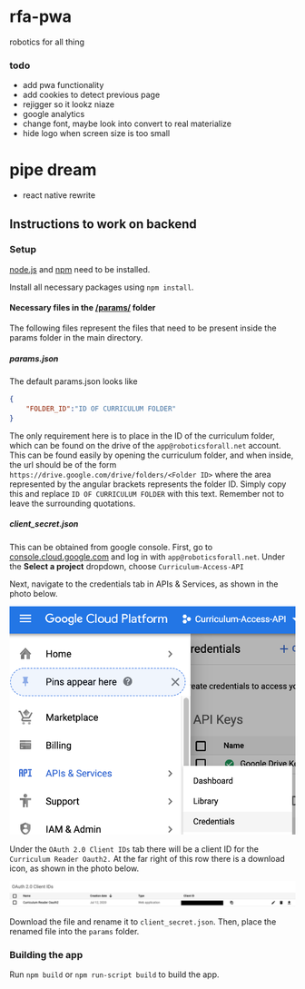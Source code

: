 # rfa-pwa
robotics for all thing

### todo
- add pwa functionality
- add cookies to detect previous page
- rejigger so it lookz niaze
- google analytics
- change font, maybe look into convert to real materialize
- hide logo when screen size is too small
# pipe dream
- react native rewrite

## Instructions to work on backend

### Setup

[node.js](https://nodejs.org/en/download/) and [npm](https://www.npmjs.com/get-npm) need to be installed.

Install all necessary packages using `npm install`.

#### Necessary files in the [/params/](params/) folder

The following files represent the files that need to be present inside the params folder in the main directory.

##### params.json

The default params.json looks like

```json
{
	"FOLDER_ID":"ID OF CURRICULUM FOLDER"
}
```

The only requirement here is to place in the ID of the curriculum folder, which can be found on the drive of the `app@roboticsforall.net` account. This can be found easily by opening the curriculum folder, and when inside, the url should be of the form `https://drive.google.com/drive/folders/<Folder ID>` where the area represented by the angular brackets represents the folder ID. Simply copy this and replace `ID OF CURRICULUM FOLDER` with this text. Remember not to leave the surrounding quotations.

##### client_secret.json

This can be obtained from google console. First, go to [console.cloud.google.com](https://console.cloud.google.com/) and log in with `app@roboticsforall.net`. Under the **Select a project** dropdown, choose `Curriculum-Access-API`

Next, navigate to the credentials tab in APIs & Services, as shown in the photo below.

![Credentials](readme_images/credentials.png)

Under the `OAuth 2.0 Client IDs` tab there will be a client ID for the `Curriculum Reader Oauth2.` At the far right of this row there is a download icon, as shown in the photo below.

![Download Client ID](readme_images/client_secret.png)

Download the file and rename it to `client_secret.json`. Then, place the renamed file into the `params` folder.

### Building the app

Run `npm build` or `npm run-script build` to build the app.
